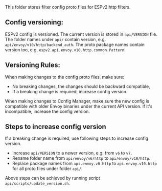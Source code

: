 
This folder stores filter config proto files for ESPv2 http filters.

## Config versioning:

ESPv2 config is versioned. The current version is stored in `api/VERSION` file.
The folder names under `api/` contain version, e.g. `api/envoy/v10/http/backend_auth`.
The proto package names contain version too, e.g. `espv2.api.envoy.v10.http.common.Pattern`.

## Versioning Rules:
When making changes to the config proto files, make sure:
* No breaking changes, the changes should be backward compatible,
* If a breaking change is required, increase config version.

When making changes to Config Manager, make sure the new config is compatible
with older Envoy binaries under the current API version. If it's incompatible,
increase the config version.

## Steps to increase config version
If a breaking change is required, use following steps to increase config version.
* Increase `api/VERSION` to a newer version, e.g. from `v6` to `v7`.
* Rename folder name from `api/envoy/v6/http` to `api/envoy/v10/http`.
* Replace package names from `api.envoy.v6.http` to `api.envoy.v10.http` for all proto files under folder `api/`.

Above steps can be achieved by running script `api/scripts/update_version.sh`.
